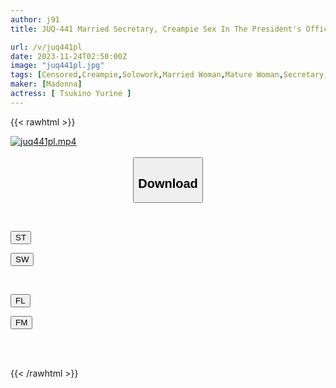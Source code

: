 ```yaml
---
author: j91
title: JUQ-441 Married Secretary, Creampie Sex In The President's Office Filled With Sweat And Kisses.Intellectual Beauty And Mature Charm...the Perfect Form Of A Beautiful Mature Woman. Yurine Tsukino

url: /v/juq441pl
date: 2023-11-24T02:50:00Z
image: "juq441pl.jpg"
tags: [Censored,Creampie,Solowork,Married Woman,Mature Woman,Secretary,Cuckold	 ]
maker: [Madonna]
actress: [ Tsukino Yurine ]
---
```



{{< rawhtml >}}

<div class="video" data-videoid="Q2kzgQPGoqS03G7">
    <a href="javascript:;">
        <img src="/v/juq441pl/juq441pl.jpg" width="WIDTH" height="HEIGHT" alt="juq441pl.mp4" loading="lazy">
    </a>
</div>

<script type="text/javascript" src="https://j91.asia/asset/on-demand-st.js"></script>

<br>
  <link rel="stylesheet" href="https://j91.asia/asset/bs5.css">
  
  <center>
  <button class="btn btn-primary" type="button" data-bs-toggle="collapse" data-bs-target=".multi-collapse" aria-expanded="false" aria-controls="multiCollapseExample1 multiCollapseExample2"><h2>Download</h2></button></center>
</p>
<div class="row">
  <div class="col">
    <div class="collapse multi-collapse" id="multiCollapseExample1">
      <div class="card card-body">
	      	      <br>
<div class="buttons">  
<p><a href="https://streamtape.to/v/Q2kzgQPGoqS03G7" target="_blank"><button class="btn-hover color-3"><i class="fa fa-download"></i> ST</button></a></p>
<p><a href="https://flaswish.com/i5r9sbw76mzi" target="_blank"><button class="btn-hover color-2"><i class="fa fa-download"></i> SW</button></a></p></div>
    </div>
  </div>
</div>
  <div class="col">
    <div class="collapse multi-collapse" id="multiCollapseExample2">
      <div class="card card-body">
	      <br>
<div class="buttons">
<p><a href="javascript:;" target="_blank"><button class="btn-hover color-9"><i class="fa fa-download"></i> FL</button></a></p>
<p><a href="javascript:;" target="_blank"><button class="btn-hover color-8"><i class="fa fa-download"></i> FM</button></a></p></div>
<br><br>
      </div>
    </div>
  </div>
</div>

{{< /rawhtml >}}
